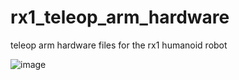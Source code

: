 # rx1_teleop_arm_hardware
teleop arm hardware files for the rx1 humanoid robot

![image](https://github.com/Red-Rabbit-Robotics/rx1_head_hardware/blob/master/media/teleop_arm.PNG)  
